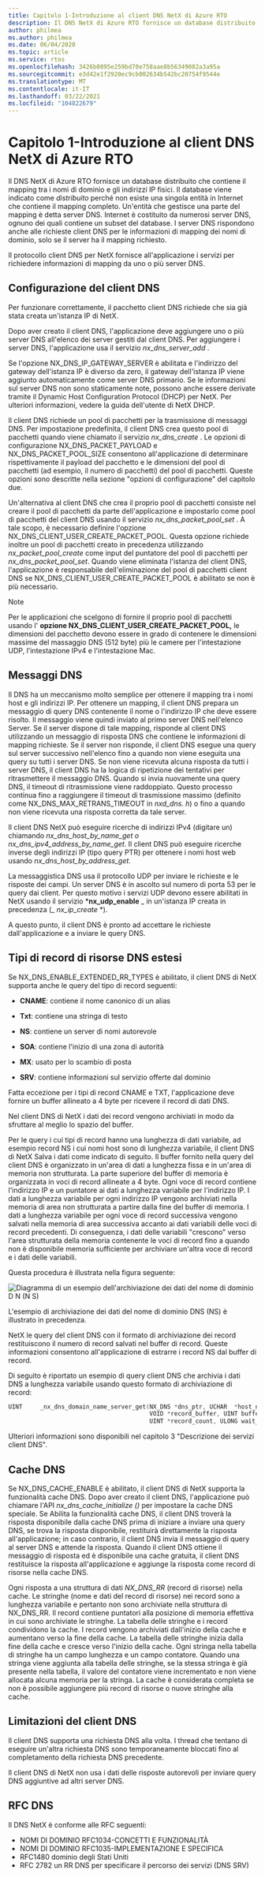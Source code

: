 ```yaml
---
title: Capitolo 1-Introduzione al client DNS NetX di Azure RTO
description: Il DNS NetX di Azure RTO fornisce un database distribuito che contiene il mapping tra i nomi di dominio e gli indirizzi IP fisici.
author: philmea
ms.author: philmea
ms.date: 06/04/2020
ms.topic: article
ms.service: rtos
ms.openlocfilehash: 3426b0895e259bd70e758aae8b56349082a3a95a
ms.sourcegitcommit: e3d42e1f2920ec9cb002634b542bc20754f9544e
ms.translationtype: MT
ms.contentlocale: it-IT
ms.lasthandoff: 03/22/2021
ms.locfileid: "104822679"
---
```

# <a name="chapter-1---introduction-to-the-azure-rtos-netx-dns-client"></a>Capitolo 1-Introduzione al client DNS NetX di Azure RTO

Il DNS NetX di Azure RTO fornisce un database distribuito che contiene il mapping tra i nomi di dominio e gli indirizzi IP fisici. Il database viene indicato come *distribuito* perché non esiste una singola entità in Internet che contiene il mapping completo. Un'entità che gestisce una parte del mapping è detta server DNS. Internet è costituito da numerosi server DNS, ognuno dei quali contiene un subset del database. I server DNS rispondono anche alle richieste client DNS per le informazioni di mapping dei nomi di dominio, solo se il server ha il mapping richiesto.

Il protocollo client DNS per NetX fornisce all'applicazione i servizi per richiedere informazioni di mapping da uno o più server DNS.

## <a name="dns-client-setup"></a>Configurazione del client DNS

Per funzionare correttamente, il pacchetto client DNS richiede che sia già stata creata un'istanza IP di NetX.

Dopo aver creato il client DNS, l'applicazione deve aggiungere uno o più server DNS all'elenco dei server gestiti dal client DNS. Per aggiungere i server DNS, l'applicazione usa il servizio *nx_dns_server_add* .

Se l'opzione NX_DNS_IP_GATEWAY_SERVER è abilitata e l'indirizzo del gateway dell'istanza IP è diverso da zero, il gateway dell'istanza IP viene aggiunto automaticamente come server DNS primario. Se le informazioni sul server DNS non sono staticamente note, possono anche essere derivate tramite il Dynamic Host Configuration Protocol (DHCP) per NetX. Per ulteriori informazioni, vedere la guida dell'utente di NetX DHCP.

Il client DNS richiede un pool di pacchetti per la trasmissione di messaggi DNS. Per impostazione predefinita, il client DNS crea questo pool di pacchetti quando viene chiamato il servizio *nx_dns_create* . Le opzioni di configurazione NX_DNS_PACKET_PAYLOAD e NX_DNS_PACKET_POOL_SIZE consentono all'applicazione di determinare rispettivamente il payload del pacchetto e le dimensioni del pool di pacchetti (ad esempio, il numero di pacchetti) del pool di pacchetti. Queste opzioni sono descritte nella sezione "opzioni di configurazione" del capitolo due.

Un'alternativa al client DNS che crea il proprio pool di pacchetti consiste nel creare il pool di pacchetti da parte dell'applicazione e impostarlo come pool di pacchetti del client DNS usando il servizio *nx_dns_packet_pool_set* . A tale scopo, è necessario definire l'opzione NX_DNS_CLIENT_USER_CREATE_PACKET_POOL. Questa opzione richiede inoltre un pool di pacchetti creato in precedenza utilizzando *nx_packet_pool_create* come input del puntatore del pool di pacchetti per *nx_dns_packet_pool_set*. Quando viene eliminata l'istanza del client DNS, l'applicazione è responsabile dell'eliminazione del pool di pacchetti client DNS se NX_DNS_CLIENT_USER_CREATE_PACKET_POOL è abilitato se non è più necessario.

>[!NOTE] 
> Per le applicazioni che scelgono di fornire il proprio pool di pacchetti usando l' **opzione NX_DNS_CLIENT_USER_CREATE_PACKET_POOL,** le dimensioni del pacchetto devono essere in grado di contenere le dimensioni massime del massaggio DNS (512 byte) più le camere per l'intestazione UDP, l'intestazione IPv4 e l'intestazione Mac.

## <a name="dns-messages"></a>Messaggi DNS

Il DNS ha un meccanismo molto semplice per ottenere il mapping tra i nomi host e gli indirizzi IP. Per ottenere un mapping, il client DNS prepara un messaggio di query DNS contenente il nome o l'indirizzo IP che deve essere risolto. Il messaggio viene quindi inviato al primo server DNS nell'elenco Server. Se il server dispone di tale mapping, risponde al client DNS utilizzando un messaggio di risposta DNS che contiene le informazioni di mapping richieste. Se il server non risponde, il client DNS esegue una query sul server successivo nell'elenco fino a quando non viene eseguita una query su tutti i server DNS. Se non viene ricevuta alcuna risposta da tutti i server DNS, il client DNS ha la logica di ripetizione dei tentativi per ritrasmettere il messaggio DNS. Quando si invia nuovamente una query DNS, il timeout di ritrasmissione viene raddoppiato. Questo processo continua fino a raggiungere il timeout di trasmissione massimo (definito come NX_DNS_MAX_RETRANS_TIMEOUT in *nxd_dns. h*) o fino a quando non viene ricevuta una risposta corretta da tale server.

Il client DNS NetX può eseguire ricerche di indirizzi IPv4 (digitare un) chiamando *nx_dns_host_by_name_get o* *nx_dns_ipv4_address_by_name_get*. Il client DNS può eseguire ricerche inverse degli indirizzi IP (tipo query PTR) per ottenere i nomi host web usando *nx_dns_host_by_address_get*.

La messaggistica DNS usa il protocollo UDP per inviare le richieste e le risposte dei campi. Un server DNS è in ascolto sul numero di porta 53 per le query dai client. Per questo motivo i servizi UDP devono essere abilitati in NetX usando il servizio ***nx_udp_enable** _ in un'istanza IP creata in precedenza (_ *_nx_ip_create_* *).

A questo punto, il client DNS è pronto ad accettare le richieste dall'applicazione e a inviare le query DNS.

## <a name="extended-dns-resource-record-types"></a>Tipi di record di risorse DNS estesi

Se NX_DNS_ENABLE_EXTENDED_RR_TYPES è abilitato, il client DNS di NetX supporta anche le query del tipo di record seguenti:

- **CNAME**: contiene il nome canonico di un alias

- **Txt**: contiene una stringa di testo

- **NS**: contiene un server di nomi autorevole

- **SOA**: contiene l'inizio di una zona di autorità

- **MX**: usato per lo scambio di posta

- **SRV**: contiene informazioni sul servizio offerte dal dominio

Fatta eccezione per i tipi di record CNAME e TXT, l'applicazione deve fornire un buffer allineato a 4 byte per ricevere il record di dati DNS.

Nel client DNS di NetX i dati dei record vengono archiviati in modo da sfruttare al meglio lo spazio del buffer.

Per le query i cui tipi di record hanno una lunghezza di dati variabile, ad esempio record NS i cui nomi host sono di lunghezza variabile, il client DNS di NetX Salva i dati come indicato di seguito. Il buffer fornito nella query del client DNS è organizzato in un'area di dati a lunghezza fissa e in un'area di memoria non strutturata. La parte superiore del buffer di memoria è organizzata in voci di record allineate a 4 byte. Ogni voce di record contiene l'indirizzo IP e un puntatore ai dati a lunghezza variabile per l'indirizzo IP. I dati a lunghezza variabile per ogni indirizzo IP vengono archiviati nella memoria di area non strutturata a partire dalla fine del buffer di memoria. I dati a lunghezza variabile per ogni voce di record successiva vengono salvati nella memoria di area successiva accanto ai dati variabili delle voci di record precedenti. Di conseguenza, i dati delle variabili "crescono" verso l'area strutturata della memoria contenente le voci di record fino a quando non è disponibile memoria sufficiente per archiviare un'altra voce di record e i dati delle variabili.

Questa procedura è illustrata nella figura seguente:

![Diagramma di un esempio dell'archiviazione dei dati del nome di dominio D N (N S)](media/image1.png)

L'esempio di archiviazione dei dati del nome di dominio DNS (NS) è illustrato in precedenza.

NetX le query del client DNS con il formato di archiviazione dei record restituiscono il numero di record salvati nel buffer di record. Queste informazioni consentono all'applicazione di estrarre i record NS dal buffer di record.

Di seguito è riportato un esempio di query client DNS che archivia i dati DNS a lunghezza variabile usando questo formato di archiviazione di record:

```c
UINT     _nx_dns_domain_name_server_get(NX_DNS *dns_ptr, UCHAR  *host_name, 
                                        VOID *record_buffer, UINT buffer_size, 
                                        UINT *record_count, ULONG wait_option);
```

Ulteriori informazioni sono disponibili nel capitolo 3 "Descrizione dei servizi client DNS".

## <a name="dns-cache"></a>Cache DNS

Se NX_DNS_CACHE_ENABLE è abilitato, il client DNS di NetX supporta la funzionalità cache DNS. Dopo aver creato il client DNS, l'applicazione può chiamare l'API *nx_dns_cache_initialize ()* per impostare la cache DNS speciale. Se Abilita la funzionalità cache DNS, il client DNS troverà la risposta disponibile dalla cache DNS prima di iniziare a inviare una query DNS, se trova la risposta disponibile, restituirà direttamente la risposta all'applicazione; in caso contrario, il client DNS invia il messaggio di query al server DNS e attende la risposta. Quando il client DNS ottiene il messaggio di risposta ed è disponibile una cache gratuita, il client DNS restituisce la risposta all'applicazione e aggiunge la risposta come record di risorse nella cache DNS.

Ogni risposta a una struttura di dati *NX_DNS_RR* (record di risorse) nella cache. Le stringhe (nome e dati del record di risorse) nei record sono a lunghezza variabile e pertanto non sono archiviate nella struttura di NX_DNS_RR. Il record contiene puntatori alla posizione di memoria effettiva in cui sono archiviate le stringhe. La tabella delle stringhe e i record condividono la cache. I record vengono archiviati dall'inizio della cache e aumentano verso la fine della cache. La tabella delle stringhe inizia dalla fine della cache e cresce verso l'inizio della cache. Ogni stringa nella tabella di stringhe ha un campo lunghezza e un campo contatore. Quando una stringa viene aggiunta alla tabella delle stringhe, se la stessa stringa è già presente nella tabella, il valore del contatore viene incrementato e non viene allocata alcuna memoria per la stringa. La cache è considerata completa se non è possibile aggiungere più record di risorse o nuove stringhe alla cache.

## <a name="dns-client-limitations"></a>Limitazioni del client DNS

Il client DNS supporta una richiesta DNS alla volta. I thread che tentano di eseguire un'altra richiesta DNS sono temporaneamente bloccati fino al completamento della richiesta DNS precedente.

Il client DNS di NetX non usa i dati delle risposte autorevoli per inviare query DNS aggiuntive ad altri server DNS.

## <a name="dns-rfcs"></a>RFC DNS

Il DNS NetX è conforme alle RFC seguenti:

- NOMI DI DOMINIO RFC1034-CONCETTI E FUNZIONALITÀ
- NOMI DI DOMINIO RFC1035-IMPLEMENTAZIONE E SPECIFICA
- RFC1480 dominio degli Stati Uniti
- RFC 2782 un RR DNS per specificare il percorso dei servizi (DNS SRV)
